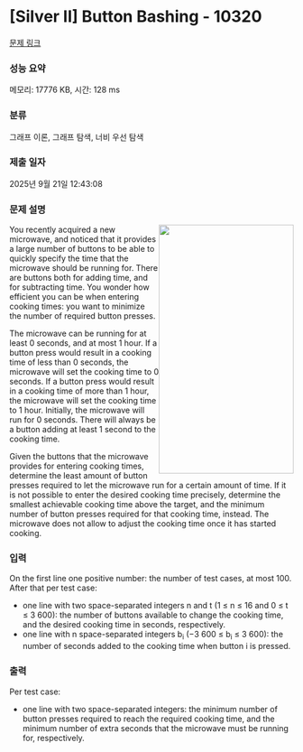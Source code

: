 # [Silver II] Button Bashing - 10320 

[문제 링크](https://www.acmicpc.net/problem/10320) 

### 성능 요약

메모리: 17776 KB, 시간: 128 ms

### 분류

그래프 이론, 그래프 탐색, 너비 우선 탐색

### 제출 일자

2025년 9월 21일 12:43:08

### 문제 설명

<p><a href="https://xkcd.com/1103"><img alt="" src="https://onlinejudgeimages.s3-ap-northeast-1.amazonaws.com/upload/images2/nine.png" style="float:right; height:441px; width:239px"></a>You recently acquired a new microwave, and noticed that it provides a large number of buttons to be able to quickly specify the time that the microwave should be running for. There are buttons both for adding time, and for subtracting time. You wonder how efficient you can be when entering cooking times: you want to minimize the number of required button presses.</p>

<p>The microwave can be running for at least 0 seconds, and at most 1 hour. If a button press would result in a cooking time of less than 0 seconds, the microwave will set the cooking time to 0 seconds. If a button press would result in a cooking time of more than 1 hour, the microwave will set the cooking time to 1 hour. Initially, the microwave will run for 0 seconds. There will always be a button adding at least 1 second to the cooking time.</p>

<p>Given the buttons that the microwave provides for entering cooking times, determine the least amount of button presses required to let the microwave run for a certain amount of time. If it is not possible to enter the desired cooking time precisely, determine the smallest achievable cooking time above the target, and the minimum number of button presses required for that cooking time, instead. The microwave does not allow to adjust the cooking time once it has started cooking.</p>

### 입력 

 <p>On the first line one positive number: the number of test cases, at most 100. After that per test case:</p>

<ul>
	<li>one line with two space-separated integers n and t (1 ≤ n ≤ 16 and 0 ≤ t ≤ 3 600): the number of buttons available to change the cooking time, and the desired cooking time in seconds, respectively.</li>
	<li>one line with n space-separated integers b<sub>i</sub> (−3 600 ≤ b<sub>i</sub> ≤ 3 600): the number of seconds added to the cooking time when button i is pressed.</li>
</ul>

### 출력 

 <p>Per test case:</p>

<ul>
	<li>one line with two space-separated integers: the minimum number of button presses required to reach the required cooking time, and the minimum number of extra seconds that the microwave must be running for, respectively.</li>
</ul>

